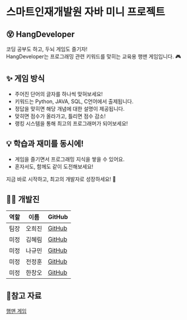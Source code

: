 # 스마트인재개발원 자바 미니 프로젝트
## 😵 HangDeveloper 

코딩 공부도 하고, 두뇌 게임도 즐기자!<br>
HangDeveloper는 프로그래밍 관련 키워드를 맞히는 교육용 행맨 게임입니다. 🎮


## ✨ 게임 방식
- 주어진 단어의 글자를 하나씩 맞혀보세요!
- 키워드는 Python, JAVA, SQL, C언어에서 출제됩니다.
- 정답을 맞히면 해당 개념에 대한 설명이 제공됩니다.
- 맞히면 점수가 올라가고, 틀리면 점수 감소!
- 랭킹 시스템을 통해 최고의 프로그래머가 되어보세요!

## 💡 학습과 재미를 동시에!
- 게임을 즐기면서 프로그래밍 지식을 쌓을 수 있어요.
- 혼자서도, 함께도 같이 도전해보세요!

지금 바로 시작하고, 최고의 개발자로 성장하세요! 🤗

## 🧑‍💻 개발진
|역할|이름|GitHub|
|------|---|---|
|팀장|오희진| [GitHub](https://github.com/heejin-02)|
|미정|김혜림| [GitHub](https://github.com/hyerimmmmm)|
|미정|나규민| [GitHub](https://github.com/gyuminna)|
|미정|전정훈| [GitHub](https://github.com/jjeonghun)|
|미정|한창오| [GitHub]()|

## 👀참고 자료
[행맨 게임](https://poki.com/kr/g/hangman)
